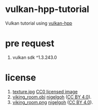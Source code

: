 # vulkan-hpp-tutorial
Vulkan tutorial using [vulkan-hpp](https://github.com/KhronosGroup/Vulkan-Hpp)

# pre request

1. vulkan sdk ^1.3.243.0

# license

1. [texture.jpg](https://vulkan-tutorial.com/images/texture.jpg) [CC0 licensed image](https://pixabay.com/en/statue-sculpture-fig-historically-1275469/) 
2. [viking_room.obj](https://vulkan-tutorial.com/resources/viking_room.obj) [nigelgoh](https://sketchfab.com/nigelgoh) ([CC BY 4.0](https://web.archive.org/web/20200428202538/https://sketchfab.com/3d-models/viking-room-a49f1b8e4f5c4ecf9e1fe7d81915ad38)).
3. [viking_room.png](https://vulkan-tutorial.com/resources/viking_room.png) [nigelgoh](https://sketchfab.com/nigelgoh) ([CC BY 4.0](https://web.archive.org/web/20200428202538/https://sketchfab.com/3d-models/viking-room-a49f1b8e4f5c4ecf9e1fe7d81915ad38)).
